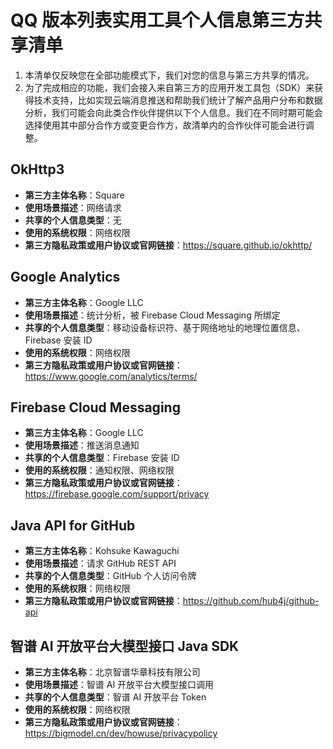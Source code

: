 # QQ 版本列表实用工具个人信息第三方共享清单

1. 本清单仅反映您在全部功能模式下，我们对您的信息与第三方共享的情况。
2. 为了完成相应的功能，我们会接入来自第三方的应用开发工具包（SDK）来获得技术支持，比如实现云端消息推送和帮助我们统计了解产品用户分布和数据分析，我们可能会向此类合作伙伴提供以下个人信息。我们在不同时期可能会选择使用其中部分合作方或变更合作方，故清单内的合作伙伴可能会进行调整。

## OkHttp3

- **第三方主体名称**：Square
- **使用场景描述**：网络请求
- **共享的个人信息类型**：无
- **使用的系统权限**：网络权限
- **第三方隐私政策或用户协议或官网链接**：https://square.github.io/okhttp/

## Google Analytics

- **第三方主体名称**：Google LLC
- **使用场景描述**：统计分析，被 Firebase Cloud Messaging 所绑定
- **共享的个人信息类型**：移动设备标识符、基于网络地址的地理位置信息、Firebase 安装 ID
- **使用的系统权限**：网络权限
- **第三方隐私政策或用户协议或官网链接**：https://www.google.com/analytics/terms/

## Firebase Cloud Messaging

- **第三方主体名称**：Google LLC
- **使用场景描述**：推送消息通知
- **共享的个人信息类型**：Firebase 安装 ID
- **使用的系统权限**：通知权限、网络权限
- **第三方隐私政策或用户协议或官网链接**：https://firebase.google.com/support/privacy

## Java API for GitHub

- **第三方主体名称**：Kohsuke Kawaguchi
- **使用场景描述**：请求 GitHub REST API
- **共享的个人信息类型**：GitHub 个人访问令牌
- **使用的系统权限**：网络权限
- **第三方隐私政策或用户协议或官网链接**：https://github.com/hub4j/github-api

## 智谱 AI 开放平台大模型接口 Java SDK

- **第三方主体名称**：北京智谱华章科技有限公司
- **使用场景描述**：智谱 AI 开放平台大模型接口调用
- **共享的个人信息类型**：智谱 AI 开放平台 Token
- **使用的系统权限**：网络权限
- **第三方隐私政策或用户协议或官网链接**：https://bigmodel.cn/dev/howuse/privacypolicy
